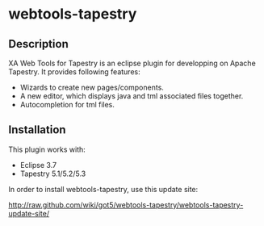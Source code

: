 # webtools-tapestry

## Description

XA Web Tools for Tapestry is an eclipse plugin for developping on Apache Tapestry. It provides following features:
 - Wizards to create new pages/components.
 - A new editor, which displays java and tml associated files together.
 - Autocompletion for tml files.

## Installation

This plugin works with:
 - Eclipse 3.7
 - Tapestry 5.1/5.2/5.3

In order to install webtools-tapestry, use this update site:

http://raw.github.com/wiki/got5/webtools-tapestry/webtools-tapestry-update-site/

